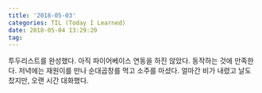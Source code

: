 ```yaml
---
title: '2018-05-03'
categories: TIL (Today I Learned)
date: 2018-05-04 13:29:20
tag:
---
```


투두리스트를 완성했다. 아직 파이어베이스 연동을 하진 않았다. 동작하는 것에 만족한다. 
저녁에는 재원이를 만나 순대곱창를 먹고 소주를 마셨다. 얼마간 비가 내렸고 날도 찼지만, 오랜 시간 대화했다.
